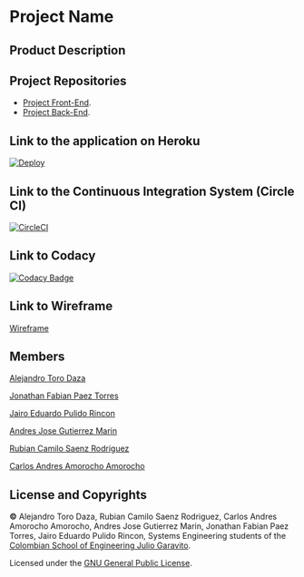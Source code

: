 # Project Name

## Product Description

## Project Repositories

* [Project Front-End](https://github.com/2021-2-PROYIETI-EZPZ/Front-End).
* [Project Back-End](https://github.com/2021-2-PROYIETI-EZPZ/Back-End).

## Link to the application on Heroku

[![Deploy](https://www.herokucdn.com/deploy/button.svg)](https://project.herokuapp.com/)

## Link to the Continuous Integration System (Circle CI)

[![CircleCI](https://circleci.com/gh/circleci/circleci-docs.svg?style=svg)](https://app.circleci.com/pipelines/github/2021-2-PROYIETI-EZPZ/Project)

## Link to Codacy

[![Codacy Badge](https://app.codacy.com/project/badge/Grade/5d0d10d1d53346b88e97ef3a1af4a76c)](https://www.codacy.com/gh/2021-2-PROYIETI-EZPZ/Project/dashboard?utm_source=github.com&amp;utm_medium=referral&amp;utm_content=2021-2-PROYIETI-EZPZ/Project&amp;utm_campaign=Badge_Grade)

## Link to Wireframe

[Wireframe](https://wireframepro.mockflow.com/view/McxjV64IGmb#/page/c6ac83061cea49078f6b264635a1b8b1)

## Members
[Alejandro Toro Daza](https://github.com/Skullzo)

[Jonathan Fabian Paez Torres](https://github.com/jfpazto)

[Jairo Eduardo Pulido Rincon](https://github.com/Killersys)

[Andres Jose Gutierrez Marin](https://github.com/JoseGutierrezMairn)

[Rubian Camilo Saenz Rodriguez](https://github.com/camilosaenz)

[Carlos Andres Amorocho Amorocho](https://github.com/Carlos96999)

## License and Copyrights
**©** Alejandro Toro Daza, Rubian Camilo Saenz Rodriguez, Carlos Andres Amorocho Amorocho, Andres Jose Gutierrez Marin, Jonathan Fabian Paez Torres, Jairo Eduardo Pulido Rincon, Systems Engineering students of the [Colombian School of Engineering Julio Garavito](https://www.escuelaing.edu.co/es/).
      
Licensed under the [GNU General Public License](https://github.com/2021-2-PROYIETI-EZPZ/Project/blob/main/LICENSE).
